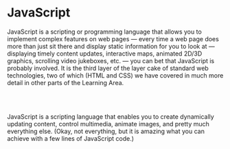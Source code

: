 # JavaScript

JavaScript is a scripting or programming language that allows you to implement complex
features on web pages — every time a web page does more than just sit there and display
static information for you to look at — displaying timely content updates, interactive maps,
animated 2D/3D graphics, scrolling video jukeboxes, etc. — you can bet that JavaScript is
probably involved. It is the third layer of the layer cake of standard web technologies, two of
which (HTML and CSS) we have covered in much more detail in other parts of the Learning Area.

</br>
</br>

JavaScript is a scripting language that enables you to create dynamically updating content, control multimedia, animate images, and pretty much everything else. (Okay, not everything, but it is amazing what you can achieve with a few lines of JavaScript code.)
